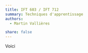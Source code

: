 ```yaml
---
title: IFT 603 / IFT 712
summary: Techniques d'apprentissage
authors:
  - Martin Vallières

share: false
---
```


Voici
